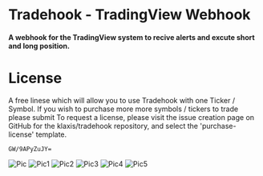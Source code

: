 # Tradehook - TradingView Webhook
#### A webhook for the TradingView system to recive alerts and excute short and long position. 

# License 

A free linese which will allow you to use Tradehook with one Ticker / Symbol.  If you wish to purchase more more symbols / tickers to trade please submit To request a license, please visit the issue creation page on GitHub for the klaxis/tradehook repository, and select the 'purchase-license' template.
```
GW/9APyZuJY=
```
 
 

 
  <img alt="Pic" src="https://github.com/klaxis/tradingview-tradehook/blob/main/img/Capture.PNG?raw=true">
  <img alt="Pic1" src="https://github.com/klaxis/tradingview-tradehook/blob/main/img/Capture1.PNG?raw=true">
  <img alt="Pic2" src="https://github.com/klaxis/tradingview-tradehook/blob/main/img/Capture2.PNG?raw=true">
  <img alt="Pic3" src="https://github.com/klaxis/tradingview-tradehook/blob/main/img/Capture3.PNG?raw=true">
  <img alt="Pic4" src="https://github.com/klaxis/tradingview-tradehook/blob/main/img/Capture4.PNG?raw=true">
  <img alt="Pic5" src="https://github.com/klaxis/tradingview-tradehook/blob/main/img/Capture5.PNG?raw=true">
